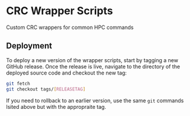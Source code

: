 # CRC Wrapper Scripts

Custom CRC wrappers for common HPC commands

## Deployment

To deploy a new version of the wrapper scripts, start by tagging a new GitHub release.
Once the release is live, navigate to the directory of the deployed source code and checkout the new tag:

```bash
git fetch
git checkout tags/[RELEASETAG]
```

If you need to rollback to an earlier version, use the same `git` commands lsited above but with the appropraite tag. 

